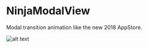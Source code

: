 # NinjaModalView
Modal transition animation like the new 2018 AppStore.

![alt text](https://github.com/UzumakiAlfredo/NinjaModalView/blob/master/Preview.gif?raw=true)
